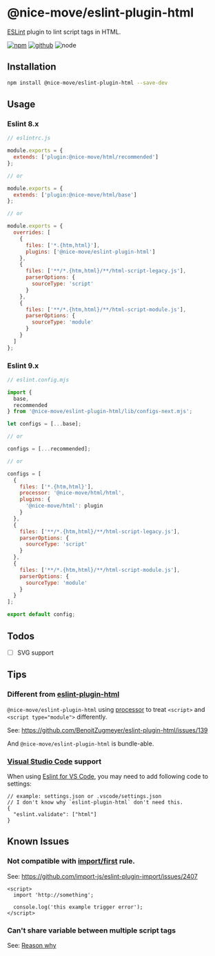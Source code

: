 # @nice-move/eslint-plugin-html

[ESLint] plugin to lint script tags in HTML.

[![npm][npm-badge]][npm-url]
[![github][github-badge]][github-url]
![node][node-badge]

[eslint]: https://eslint.org/
[npm-url]: https://www.npmjs.com/package/@nice-move/eslint-plugin-html
[npm-badge]: https://img.shields.io/npm/v/@nice-move/eslint-plugin-html.svg?style=flat-square&logo=npm
[github-url]: https://github.com/nice-move/eslint-plugin-html
[github-badge]: https://img.shields.io/npm/l/@nice-move/eslint-plugin-html.svg?style=flat-square&colorB=blue&logo=github
[node-badge]: https://img.shields.io/node/v/@nice-move/eslint-plugin-html.svg?style=flat-square&colorB=green&logo=node.js

## Installation

```bash
npm install @nice-move/eslint-plugin-html --save-dev
```

## Usage

### Eslint 8.x

```cjs
// eslintrc.js

module.exports = {
  extends: ['plugin:@nice-move/html/recommended']
};

// or

module.exports = {
  extends: ['plugin:@nice-move/html/base']
};

// or

module.exports = {
  overrides: [
    {
      files: ['*.{htm,html}'],
      plugins: ['@nice-move/eslint-plugin-html']
    },
    {
      files: ['**/*.{htm,html}/**/html-script-legacy.js'],
      parserOptions: {
        sourceType: 'script'
      }
    },
    {
      files: ['**/*.{htm,html}/**/html-script-module.js'],
      parserOptions: {
        sourceType: 'module'
      }
    }
  ]
};
```

### Eslint 9.x

```mjs
// eslint.config.mjs

import {
  base,
  recommended
} from '@nice-move/eslint-plugin-html/lib/configs-next.mjs';

let configs = [...base];

// or

configs = [...recommended];

// or

configs = [
  {
    files: ['*.{htm,html}'],
    processor: '@nice-move/html/html',
    plugins: {
      '@nice-move/html': plugin
    }
  },
  {
    files: ['**/*.{htm,html}/**/html-script-legacy.js'],
    parserOptions: {
      sourceType: 'script'
    }
  },
  {
    files: ['**/*.{htm,html}/**/html-script-module.js'],
    parserOptions: {
      sourceType: 'module'
    }
  }
];

export default config;
```

## Todos

- [ ] SVG support

## Tips

### Different from [eslint-plugin-html](https://github.com/BenoitZugmeyer/eslint-plugin-html)

`@nice-move/eslint-plugin-html` using [processor](https://eslint.org/docs/developer-guide/working-with-plugins#processors-in-plugins) to treat `<script>` and `<script type="module">` differently.

See: https://github.com/BenoitZugmeyer/eslint-plugin-html/issues/139

And `@nice-move/eslint-plugin-html` is bundle-able.

### [Visual Studio Code](https://code.visualstudio.com/) support

When using [Eslint for VS Code](https://marketplace.visualstudio.com/items?itemName=dbaeumer.vscode-eslint), you may need to add following code to settings:

```jsonc
// example: settings.json or .vscode/settings.json
// I don't know why `eslint-plugin-html` don't need this.
{
  "eslint.validate": ["html"]
}
```

## Known Issues

### Not compatible with [import/first](https://github.com/import-js/eslint-plugin-import/blob/main/docs/rules/first.md) rule.

See: https://github.com/import-js/eslint-plugin-import/issues/2407

```xhtml --hack:not-html
<script>
  import 'http://something';

  console.log('this example trigger error');
</script>
```

### Can't share variable between multiple script tags

See: [Reason why](#different-from-eslint-plugin-html)
